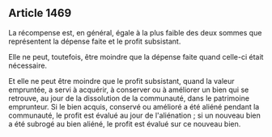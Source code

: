 Article 1469
----
La récompense est, en général, égale à la plus faible des deux sommes que
représentent la dépense faite et le profit subsistant.

Elle ne peut, toutefois, être moindre que la dépense faite quand celle-ci était
nécessaire.

Et elle ne peut être moindre que le profit subsistant, quand la valeur
empruntée, a servi à acquérir, à conserver ou à améliorer un bien qui se
retrouve, au jour de la dissolution de la communauté, dans le patrimoine
emprunteur. Si le bien acquis, conservé ou amélioré a été aliéné pendant la
communauté, le profit est évalué au jour de l'aliénation ; si un nouveau bien a
été subrogé au bien aliéné, le profit est évalué sur ce nouveau bien.
